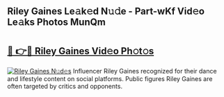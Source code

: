 ## Riley Gaines Le𝚊k𝚎d N𝚞𝚍e - Part-wKf Vid𝚎o Le𝚊ks Photos MunQm

# <h2><a href="http://fbfpz9t.evod.top/?m=Riley+Gaines">🔗 👉🔴 Riley Gaines Vid𝚎o Ph𝚘t𝚘s</a></h2>

[![Riley Gaines N𝚞d𝚎s](https://i.imgur.com/8V9OHl7.gif)](http://fbfpz9t.evod.top/?m=Riley+Gaines)
Influencer Riley Gaines recognized for their dance and lifestyle content on social platforms. Public figures Riley Gaines are often targeted by critics and opponents. 

